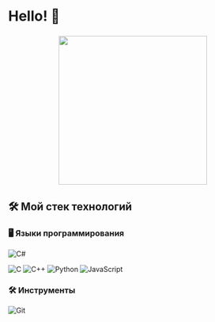 # Hello! 👋

<h3 align="center"></h3>

<p align="center">
  <img src="https://media0.giphy.com/media/v1.Y2lkPTc5MGI3NjExd21mMjdpYnd3MDk0NnJybzNnOHdycTVqZmF0c2U5Z2UzaDdtdWU1OCZlcD12MV9pbnRlcm5hbF9naWZfYnlfaWQmY3Q9Zw/Xc3R3j4KFMvH01ZWaJ/giphy.gif" width="300">
</p>

## 🛠️ Мой стек технологий

### 🖥️ Языки программирования
![C#](https://img.shields.io/badge/C%23-239120?style=for-the-badge&logo=c-sharp&logoColor=white)

![C](https://img.shields.io/badge/C-00599C?style=for-the-badge&logo=c&logoColor=white)
![C++](https://img.shields.io/badge/C%2B%2B-00599C?style=for-the-badge&logo=c%2B%2B&logoColor=white)
![Python](https://img.shields.io/badge/Python-3776AB?style=for-the-badge&logo=python&logoColor=white)
![JavaScript](https://img.shields.io/badge/JavaScript-F7DF1E?style=for-the-badge&logo=javascript&logoColor=black)

### 🛠️ Инструменты
![Git](https://img.shields.io/badge/Git-F05032?style=for-the-badge&logo=git&logoColor=white)

